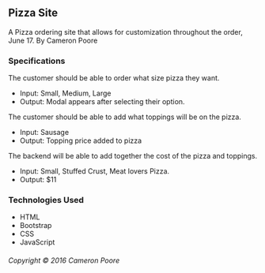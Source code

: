 ## Pizza Site

A Pizza ordering site that allows for customization throughout the order, June 17.
By Cameron Poore

### Specifications

The customer should be able to order what size pizza they want.
  * Input: Small, Medium, Large
  * Output: Modal appears after selecting their option.

The customer should be able to add what toppings will be on the pizza.
  * Input: Sausage
  * Output: Topping price added to pizza

The backend will be able to add together the cost of the pizza and toppings.
  * Input: Small, Stuffed Crust, Meat lovers Pizza.
  * Output: $11

### Technologies Used
  * HTML
  * Bootstrap
  * CSS
  * JavaScript

###### Copyright &copy; 2016 Cameron Poore
